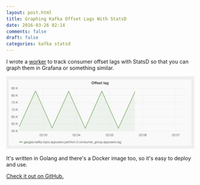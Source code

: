 ```yaml
---
layout: post.html
title: Graphing Kafka Offset Lags With StatsD
date: 2016-03-26 02:14
comments: false
draft: false
categories: kafka statsd
---
```


I wrote a [worker](https://github.com/travisjeffery/kafka-statsd) to track consumer offset lags with StatsD so that you
can graph them in Grafana or something similar.

<img class="img-fluid" src="images/graph.png" alt="Grafana example" />

It's written in Golang and there's a Docker image too, so it's easy to deploy and use.

[Check it out on GitHub.](https://github.com/travisjeffery/kafka-statsd)

